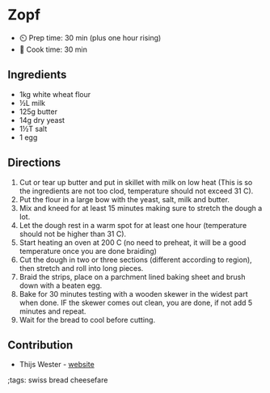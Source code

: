# Zopf

- ⏲️ Prep time: 30 min (plus one hour rising)
- 🍳 Cook time: 30 min

## Ingredients
- 1kg white wheat flour
- ½L milk
- 125g butter
- 14g dry yeast
- 1½T salt
- 1 egg

## Directions
1. Cut or tear up butter and put in skillet with milk on low heat (This is so the ingredients are not too clod, temperature should not exceed 31 C).
2. Put the flour in a large bow with the yeast, salt, milk and butter.
3. Mix and kneed for at least 15 minutes making sure to stretch the dough a lot.
4. Let the dough rest in a warm spot for at least one hour (temperature should not be higher than 31 C).
5. Start heating an oven at 200 C (no need to preheat, it will be a good temperature once you are done braiding)
6. Cut the dough in two or three sections (different according to region), then stretch and roll into long pieces.
7. Braid the strips, place on a parchment lined baking sheet and brush down with a beaten egg.
8. Bake for 30 minutes testing with a wooden skewer in the widest part when done. IF the skewer comes out clean, you are done, if not add 5 minutes and repeat.
9. Wait for the bread to cool before cutting.

## Contribution
- Thijs Wester - [website](https://twester.tk)

;tags: swiss bread cheesefare
